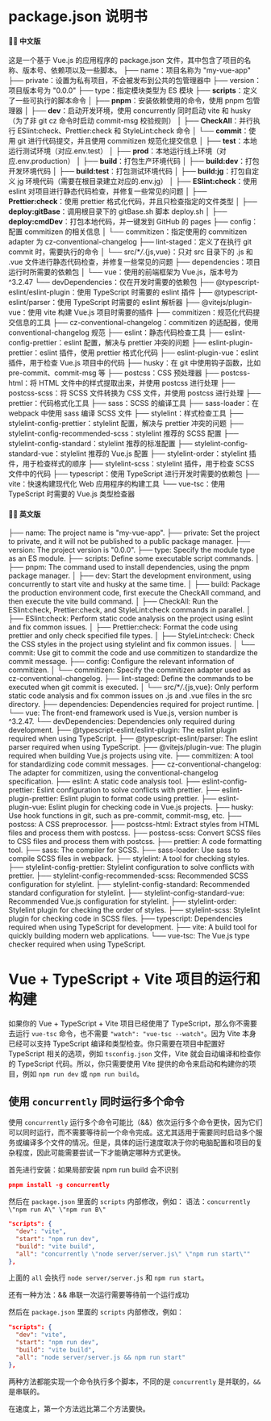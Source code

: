 # package.json 说明书

#### 💌🍖 中文版

这是一个基于 Vue.js 的应用程序的 package.json 文件，其中包含了项目的名称、版本号、依赖项以及一些脚本。
├── name：项目名称为 "my-vue-app"
├── private：设置为私有项目，不会被发布到公共的包管理器中
├── version：项目版本号为 "0.0.0"
├── type：指定模块类型为 ES 模块
├── **scripts**：定义了一些可执行的脚本命令
│ ├── **pnpm**：安装依赖使用的命令，使用 pnpm 包管理器
│ ├── **dev**：启动开发环境，使用 concurrently 同时启动 vite 和 husky（为了非 git cz 命令时启动 commit-msg 校验规则）
│ ├── **CheckAll**：并行执行 ESlint:check、Prettier:check 和 StyleLint:check 命令
│ └── **commit**：使用 git 进行代码提交，并且使用 commitizen 规范化提交信息
│ ├── **test**：本地运行测试环境（对应.env.test）
│ ├── **prod**：本地运行线上环境（对应.env.production）
│ ├── **build**：打包生产环境代码
│ ├── **build:dev**：打包开发环境代码
│ ├── **build:test**：打包测试环境代码
│ ├── **build:jg**：打包自定义 jg 环境代码（需要在根目录建立对应的.env.jg）
│ ├── **ESlint:check**：使用 eslint 对项目进行静态代码检查，并修复一些常见的问题
│ ├── **Prettier:check**：使用 prettier 格式化代码，并且只检查指定的文件类型
│ ├── **deploy:gitBase**：调用根目录下的 gitBase.sh 脚本 deploy.sh
│ ├── **deploy:cmdDev**：打包本地代码，并一键发到 GitHub 的 pages
├── config：配置 commitizen 的相关信息
│ └── commitizen：指定使用的 commitizen adapter 为 cz-conventional-changelog
├── lint-staged：定义了在执行 git commit 时，需要执行的命令
│ └── src/\*_/_.{js,vue}：只对 src 目录下的 .js 和 .vue 文件进行静态代码检查，并修复一些常见的问题
├── dependencies：项目运行时所需要的依赖包
│ └── vue：使用的前端框架为 Vue.js，版本号为 ^3.2.47
└── devDependencies：仅在开发时需要的依赖包
├── @typescript-eslint/eslint-plugin：使用 TypeScript 时需要的 eslint 插件
├── @typescript-eslint/parser：使用 TypeScript 时需要的 eslint 解析器
├── @vitejs/plugin-vue：使用 vite 构建 Vue.js 项目时需要的插件
├── commitizen：规范化代码提交信息的工具
├── cz-conventional-changelog：commitizen 的适配器，使用 conventional-changelog 规范
├── eslint：静态代码检查工具
├── eslint-config-prettier：eslint 配置，解决与 prettier 冲突的问题
├── eslint-plugin-prettier：eslint 插件，使用 prettier 格式化代码
├── eslint-plugin-vue：eslint 插件，用于检查 Vue.js 项目中的代码
├── husky：在 git 中使用钩子函数，比如 pre-commit、commit-msg 等
├── postcss：CSS 预处理器
├── postcss-html：将 HTML 文件中的样式提取出来，并使用 postcss 进行处理
├── postcss-scss：将 SCSS 文件转换为 CSS 文件，并使用 postcss 进行处理
├── prettier：代码格式化工具
├── sass：SCSS 的编译工具
├── sass-loader：在 webpack 中使用 sass 编译 SCSS 文件
├── stylelint：样式检查工具
├── stylelint-config-prettier：stylelint 配置，解决与 prettier 冲突的问题
├── stylelint-config-recommended-scss：stylelint 推荐的 SCSS 配置
├── stylelint-config-standard：stylelint 推荐的标准配置
├── stylelint-config-standard-vue：stylelint 推荐的 Vue.js 配置
├── stylelint-order：stylelint 插件，用于检查样式的顺序
├── stylelint-scss：stylelint 插件，用于检查 SCSS 文件中的代码
├── typescript：使用 TypeScript 进行开发时需要的依赖包
├── vite：快速构建现代化 Web 应用程序的构建工具
└── vue-tsc：使用 TypeScript 时需要的 Vue.js 类型检查器

#### 💌🍖 英文版

├── name: The project name is "my-vue-app".
├── private: Set the project to private, and it will not be published to a public package manager.
├── version: The project version is "0.0.0".
├── type: Specify the module type as an ES module.
├── scripts: Define some executable script commands.
│ ├── pnpm: The command used to install dependencies, using the pnpm package manager.
│ ├── dev: Start the development environment, using concurrently to start vite and husky at the same time.
│ ├── build: Package the production environment code, first execute the CheckAll command, and then execute the vite build command.
│ ├── CheckAll: Run the ESlint:check, Prettier:check, and StyleLint:check commands in parallel.
│ ├── ESlint:check: Perform static code analysis on the project using eslint and fix common issues.
│ ├── Prettier:check: Format the code using prettier and only check specified file types.
│ ├── StyleLint:check: Check the CSS styles in the project using stylelint and fix common issues.
│ └── commit: Use git to commit the code and use commitizen to standardize the commit message.
├── config: Configure the relevant information of commitizen.
│ └── commitizen: Specify the commitizen adapter used as cz-conventional-changelog.
├── lint-staged: Define the commands to be executed when git commit is executed.
│ └── src/\*_/_.{js,vue}: Only perform static code analysis and fix common issues on .js and .vue files in the src directory.
├── dependencies: Dependencies required for project runtime.
│ └── vue: The front-end framework used is Vue.js, version number is ^3.2.47.
└── devDependencies: Dependencies only required during development.
├── @typescript-eslint/eslint-plugin: The eslint plugin required when using TypeScript.
├── @typescript-eslint/parser: The eslint parser required when using TypeScript.
├── @vitejs/plugin-vue: The plugin required when building Vue.js projects using vite.
├── commitizen: A tool for standardizing code commit messages.
├── cz-conventional-changelog: The adapter for commitizen, using the conventional-changelog specification.
├── eslint: A static code analysis tool.
├── eslint-config-prettier: Eslint configuration to solve conflicts with prettier.
├── eslint-plugin-prettier: Eslint plugin to format code using prettier.
├── eslint-plugin-vue: Eslint plugin for checking code in Vue.js projects.
├── husky: Use hook functions in git, such as pre-commit, commit-msg, etc.
├── postcss: A CSS preprocessor.
├── postcss-html: Extract styles from HTML files and process them with postcss.
├── postcss-scss: Convert SCSS files to CSS files and process them with postcss.
├── prettier: A code formatting tool.
├── sass: The compiler for SCSS.
├── sass-loader: Use sass to compile SCSS files in webpack.
├── stylelint: A tool for checking styles.
├── stylelint-config-prettier: Stylelint configuration to solve conflicts with prettier.
├── stylelint-config-recommended-scss: Recommended SCSS configuration for stylelint.
├── stylelint-config-standard: Recommended standard configuration for stylelint.
├── stylelint-config-standard-vue: Recommended Vue.js configuration for stylelint.
├── stylelint-order: Stylelint plugin for checking the order of styles.
├── stylelint-scss: Stylelint plugin for checking code in SCSS files.
├── typescript: Dependencies required when using TypeScript for development.
├── vite: A build tool for quickly building modern web applications.
└── vue-tsc: The Vue.js type checker required when using TypeScript.

# Vue + TypeScript + Vite 项目的运行和构建

如果你的 Vue + TypeScript + Vite 项目已经使用了 TypeScript，那么你不需要去运行 `vue-tsc` 命令，也不需要 `"watch": "vue-tsc --watch"`。因为 Vite 本身已经可以支持 TypeScript 编译和类型检查。你只需要在项目中配置好 TypeScript 相关的选项，例如 `tsconfig.json` 文件，Vite 就会自动编译和检查你的 TypeScript 代码。所以，你只需要使用 Vite 提供的命令来启动和构建你的项目，例如 `npm run dev` 或 `npm run build`。

## 使用 `concurrently` 同时运行多个命令

使用 `concurrently` 运行多个命令可能比（&&）依次运行多个命令更快，因为它们可以同时运行，而不需要等待前一个命令完成。这尤其适用于需要同时启动多个服务或编译多个文件的情况。但是，具体的运行速度取决于你的电脑配置和项目的复杂程度，因此可能需要尝试一下才能确定哪种方式更快。

首先进行安装：如果局部安装 npm run build 会不识别

```json
pnpm install -g concurrently
```

然后在 `package.json` 里面的 `scripts` 内部修改，例如：
语法：`concurrently \"npm run A\" \"npm run B\"`

```json
"scripts": {
  "dev": "vite",
  "start": "npm run dev",
  "build": "vite build",
  "all": "concurrently \"node server/server.js\" \"npm run start\""
},
```

上面的 `all` 会执行 `node server/server.js` 和 `npm run start`。

还有一种方法：&& 串联一次运行需要等待前一个运行成功

然后在 `package.json` 里面的 `scripts` 内部修改，例如：

```json
"scripts": {
  "dev": "vite",
  "start": "npm run dev",
  "build": "vite build",
  "all": "node server/server.js && npm run start"
},
```

两种方法都能实现一个命令执行多个脚本，不同的是 `concurrently` 是并联的，`&&` 是串联的。

在速度上，第一个方法远比第二个方法要快。

